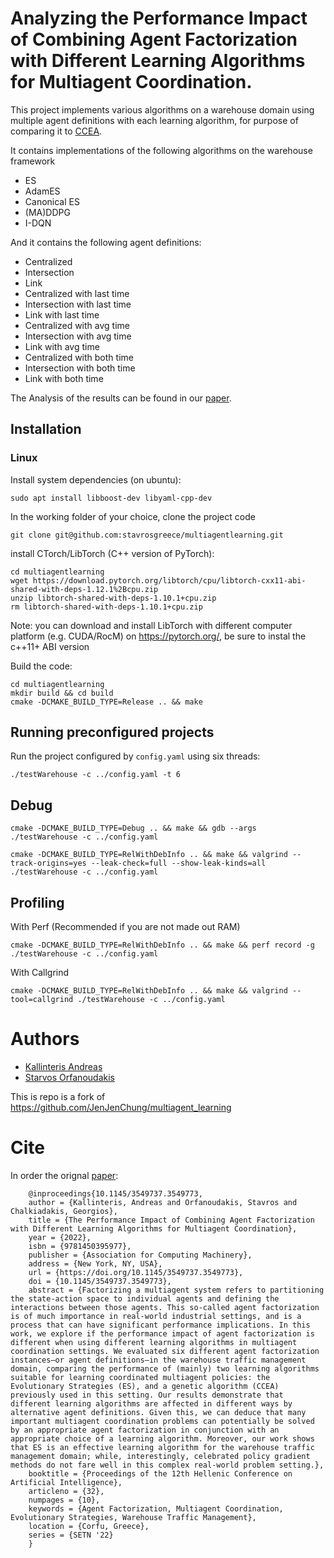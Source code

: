 # Analyzing the Performance Impact of Combining Agent Factorization with Different Learning Algorithms for Multiagent Coordination.

This project implements various algorithms on a warehouse domain using multiple
agent definitions with each learning algorithm, for purpose of comparing it to
[CCEA](https://github.com/Kallinteris-Andreas/Warehouse-Automation-CCEA).

It contains implementations of the following algorithms on the warehouse framework
 - ES
 - AdamES
 - Canonical ES
 - (MA)DDPG
 - I-DQN

And it contains the following agent definitions:
 - Centralized
 - Intersection
 - Link
 - Centralized with last time
 - Intersection with last time
 - Link with last time
 - Centralized with avg time
 - Intersection with avg time
 - Link with avg time
 - Centralized with both time
 - Intersection with both time
 - Link with both time

The Analysis of the results can be found in our [paper](https://dl.acm.org/doi/10.1145/3549737.3549773).

## Installation ##

### Linux ###

Install system dependencies (on ubuntu):
```
sudo apt install libboost-dev libyaml-cpp-dev
```

In the working folder of your choice, clone the project code
```
git clone git@github.com:stavrosgreece/multiagentlearning.git
```


install CTorch/LibTorch (C++ version of PyTorch):
```
cd multiagentlearning
wget https://download.pytorch.org/libtorch/cpu/libtorch-cxx11-abi-shared-with-deps-1.12.1%2Bcpu.zip
unzip libtorch-shared-with-deps-1.10.1+cpu.zip
rm libtorch-shared-with-deps-1.10.1+cpu.zip
```
Note: you can download and install LibTorch with different computer platform (e.g. CUDA/RocM) on https://pytorch.org/, be sure to instal the c++11+ ABI version



Build the code:
```
cd multiagentlearning
mkdir build && cd build
cmake -DCMAKE_BUILD_TYPE=Release .. && make
```

## Running preconfigured projects

Run the project configured by `config.yaml` using six threads:
```
./testWarehouse -c ../config.yaml -t 6
```

## Debug
```
cmake -DCMAKE_BUILD_TYPE=Debug .. && make && gdb --args ./testWarehouse -c ../config.yaml
```
```
cmake -DCMAKE_BUILD_TYPE=RelWithDebInfo .. && make && valgrind --track-origins=yes --leak-check=full --show-leak-kinds=all ./testWarehouse -c ../config.yaml
```
## Profiling
With Perf (Recommended if you are not made out RAM)
```
cmake -DCMAKE_BUILD_TYPE=RelWithDebInfo .. && make && perf record -g ./testWarehouse -c ../config.yaml
```
With Callgrind
```
cmake -DCMAKE_BUILD_TYPE=RelWithDebInfo .. && make && valgrind --tool=callgrind ./testWarehouse -c ../config.yaml
```

# Authors
 - [Kallinteris Andreas](https://github.com/kallinteris-andreas)
 - [Starvos Orfanoudakis](https://github.com/stavrosgreece/)
 
This is repo is a fork of https://github.com/JenJenChung/multiagent_learning

# Cite
In order the orignal [paper](https://dl.acm.org/doi/10.1145/3549737.3549773):
```
    @inproceedings{10.1145/3549737.3549773,
    author = {Kallinteris, Andreas and Orfanoudakis, Stavros and Chalkiadakis, Georgios},
    title = {The Performance Impact of Combining Agent Factorization with Different Learning Algorithms for Multiagent Coordination},
    year = {2022},
    isbn = {9781450395977},
    publisher = {Association for Computing Machinery},
    address = {New York, NY, USA},
    url = {https://doi.org/10.1145/3549737.3549773},
    doi = {10.1145/3549737.3549773},
    abstract = {Factorizing a multiagent system refers to partitioning the state-action space to individual agents and defining the interactions between those agents. This so-called agent factorization is of much importance in real-world industrial settings, and is a process that can have significant performance implications. In this work, we explore if the performance impact of agent factorization is different when using different learning algorithms in multiagent coordination settings. We evaluated six different agent factorization instances—or agent definitions—in the warehouse traffic management domain, comparing the performance of (mainly) two learning algorithms suitable for learning coordinated multiagent policies: the Evolutionary Strategies (ES), and a genetic algorithm (CCEA) previously used in this setting. Our results demonstrate that different learning algorithms are affected in different ways by alternative agent definitions. Given this, we can deduce that many important multiagent coordination problems can potentially be solved by an appropriate agent factorization in conjunction with an appropriate choice of a learning algorithm. Moreover, our work shows that ES is an effective learning algorithm for the warehouse traffic management domain; while, interestingly, celebrated policy gradient methods do not fare well in this complex real-world problem setting.},
    booktitle = {Proceedings of the 12th Hellenic Conference on Artificial Intelligence},
    articleno = {32},
    numpages = {10},
    keywords = {Agent Factorization, Multiagent Coordination, Evolutionary Strategies, Warehouse Traffic Management},
    location = {Corfu, Greece},
    series = {SETN '22}
    }
```
